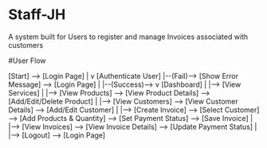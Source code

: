 # Staff-JH
A system built for Users to register and manage Invoices associated with customers

#User Flow

[Start] --> [Login Page]
   |
   v
[Authenticate User]
   |--(Fail)--> [Show Error Message] --> [Login Page]
   |
   |--(Success)-->
   v
[Dashboard]
   |
   |--> [View Services]
   |
   |--> [View Products] --> [View Product Details] --> [Add/Edit/Delete Product]
   |
   |--> [View Customers] --> [View Customer Details] --> [Add/Edit Customer]
   |
   |--> [Create Invoice] --> [Select Customer] --> [Add Products & Quantity] --> [Set Payment Status] --> [Save Invoice]
   |
   |--> [View Invoices] --> [View Invoice Details] --> [Update Payment Status]
   |
   |--> [Logout] --> [Login Page]

